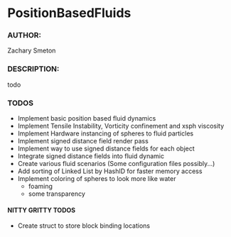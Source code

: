 # PositionBasedFluids
### AUTHOR: 
Zachary Smeton
### DESCRIPTION:
todo

### TODOS
- Implement basic position based fluid dynamics
- Implement Tensile Instability, Vorticity confinement and xsph viscosity
- Implement Hardware instancing of spheres to fluid particles
- Implement signed distance field render pass
- Implement way to use signed distance fields for each object
- Integrate signed distance fields into fluid dynamic
- Create various fluid scenarios (Some configuration files possibly...)
- Add sorting of Linked List by HashID for faster memory access
- Implement coloring of spheres to look more like water
    - foaming
    - some transparency

#### NITTY GRITTY TODOS
- Create struct to store block binding locations
